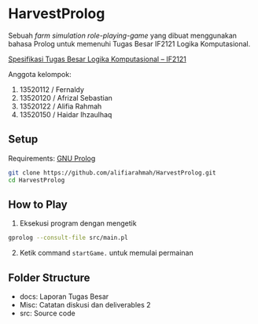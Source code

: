 # HarvestProlog

Sebuah *farm simulation role-playing-game* yang dibuat menggunakan bahasa Prolog untuk memenuhi Tugas Besar IF2121 Logika Komputasional.

[Spesifikasi Tugas Besar Logika Komputasional – IF2121](https://docs.google.com/document/d/15iaOJ1DnSfNMVwf6HU0i5PdTpW8opQNcFwil6gcQzq4/edit#)

Anggota kelompok:
1. 13520112 / Fernaldy
2. 13520120 / Afrizal Sebastian
3. 13520122 / Alifia Rahmah
4. 13520150 / Haidar Ihzaulhaq

## Setup

Requirements: [GNU Prolog](http://www.gprolog.org/#download)

```sh
git clone https://github.com/alifiarahmah/HarvestProlog.git
cd HarvestProlog
```

## How to Play
1. Eksekusi program dengan mengetik
```sh
gprolog --consult-file src/main.pl
```
2. Ketik command `startGame.` untuk memulai permainan

## Folder Structure

- docs: Laporan Tugas Besar
- Misc: Catatan diskusi dan deliverables 2
- src: Source code